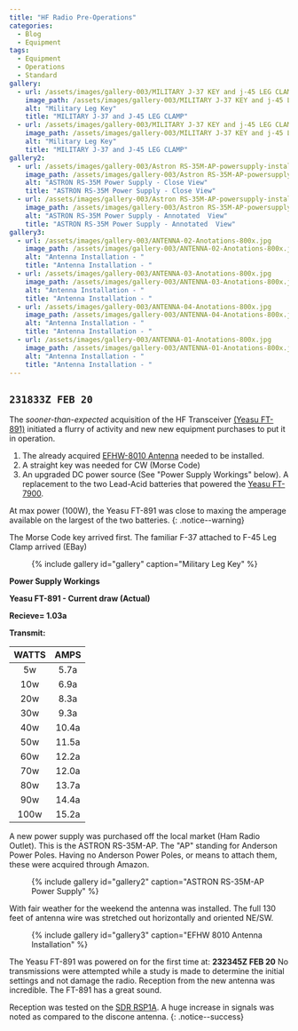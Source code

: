 ```yaml
---
title: "HF Radio Pre-Operations"
categories:
  - Blog
  - Equipment
tags:
  - Equipment
  - Operations
  - Standard
gallery:
  - url: /assets/images/gallery-003/MILITARY J-37 KEY and j-45 LEG CLAMP-01-600x.jpg
    image_path: /assets/images/gallery-003/MILITARY J-37 KEY and j-45 LEG CLAMP-01-600x.jpg
    alt: "Military Leg Key"
    title: "MILITARY J-37 and J-45 LEG CLAMP"
  - url: /assets/images/gallery-003/MILITARY J-37 KEY and j-45 LEG CLAMP-02-600x.jpg
    image_path: /assets/images/gallery-003/MILITARY J-37 KEY and j-45 LEG CLAMP-02-600x.jpg
    alt: "Military Leg Key"
    title: "MILITARY J-37 and J-45 LEG CLAMP"
gallery2:
  - url: /assets/images/gallery-003/Astron RS-35M-AP-powersupply-install-01-800x.jpg
    image_path: /assets/images/gallery-003/Astron RS-35M-AP-powersupply-install-01-800x.jpg
    alt: "ASTRON RS-35M Power Supply - Close View"
    title: "ASTRON RS-35M Power Supply - Close View"
  - url: /assets/images/gallery-003/Astron RS-35M-AP-powersupply-install-03-Anotated-800x.jpg
    image_path: /assets/images/gallery-003/Astron RS-35M-AP-powersupply-install-03-Anotated-800x.jpg
    alt: "ASTRON RS-35M Power Supply - Annotated  View"
    title: "ASTRON RS-35M Power Supply - Annotated  View"
gallery3:
  - url: /assets/images/gallery-003/ANTENNA-02-Anotations-800x.jpg
    image_path: /assets/images/gallery-003/ANTENNA-02-Anotations-800x.jpg
    alt: "Antenna Installation - "
    title: "Antenna Installation - "
  - url: /assets/images/gallery-003/ANTENNA-03-Anotations-800x.jpg
    image_path: /assets/images/gallery-003/ANTENNA-03-Anotations-800x.jpg
    alt: "Antenna Installation - "
    title: "Antenna Installation - "
  - url: /assets/images/gallery-003/ANTENNA-04-Anotations-800x.jpg
    image_path: /assets/images/gallery-003/ANTENNA-04-Anotations-800x.jpg
    alt: "Antenna Installation - "
    title: "Antenna Installation - "
  - url: /assets/images/gallery-003/ANTENNA-01-Anotations-800x.jpg
    image_path: /assets/images/gallery-003/ANTENNA-01-Anotations-800x.jpg
    alt: "Antenna Installation - "
    title: "Antenna Installation - "
---
```

`231833Z FEB 20`
---
The *sooner-than-expected* acquisition of the HF Transceiver [(Yeasu FT-891)][1] initiated a flurry of activity and new new equipment purchases to put it in operation.  

1. The already acquired [EFHW-8010 Antenna][2] needed to be installed.
2. A straight key was needed for CW (Morse Code)
3. An upgraded DC power source (See "Power Supply Workings" below).  A replacement to the two Lead-Acid batteries that powered the [Yeasu FT-7900][3].  

At max power (100W), the Yeasu FT-891 was close to maxing the amperage available on the largest of the two batteries.
{: .notice--warning}

The Morse Code key arrived first.  The familiar F-37 attached to F-45 Leg Clamp arrived (EBay)

<figure>
{% include gallery id="gallery" caption="Military Leg Key" %}
</figure>

**Power Supply Workings**

**Yeasu FT-891 - Current draw (Actual)**

**Recieve= 1.03a**

**Transmit:**

| WATTS |  AMPS |
|:-----:|:-----:|
|   5w  |  5.7a |
|  10w  |  6.9a |
|  20w  |  8.3a |
|  30w  |  9.3a |
|  40w  | 10.4a |
|  50w  | 11.5a |
|  60w  | 12.2a |
|  70w  | 12.0a |
|  80w  | 13.7a |
|  90w  | 14.4a |
|  100w | 15.2a |


A new power supply was purchased off the local market (Ham Radio Outlet).  This is the ASTRON RS-35M-AP.  The "AP" standing for Anderson Power Poles.  Having no Anderson Power Poles, or means to attach them, these were acquired through Amazon.

<figure>
{% include gallery id="gallery2" caption="ASTRON RS-35M-AP Power Supply" %}
</figure>

With fair weather for the weekend the antenna was installed.  The full 130 feet of antenna wire was stretched out horizontally and oriented NE/SW.

<figure>
{% include gallery id="gallery3" caption="EFHW 8010 Antenna Installation" %}
</figure>

The Yeasu FT-891 was powered on for the first time at:  **232345Z FEB 20**  No transmissions were attempted while a study is made to determine the initial settings and not damage the radio. Reception from the new antenna was incredible. The FT-891 has a great sound.

Reception was tested on the [SDR RSP1A][4].  A huge increase in signals was noted as compared to the discone antenna.
{: .notice--success}

[1]: https://www.yaesu.com/indexVS.cfm?cmd=DisplayProducts&ProdCatID=102&encProdID=DF4DB262968932E999EAF928B5B6A1A7&DivisionID=65&isArchived=0
[2]: https://myantennas.com/wp/product/efhw-8010/
[3]: https://www.yaesu.com/indexVS.cfm?cmd=DisplayProducts&ProdCatID=106&encProdID=2804F70E1A8F3C4B638CB8E0F201158C&DivisionID=65&isArchived=0
[4]: https://www.sdrplay.com/rsp1a/